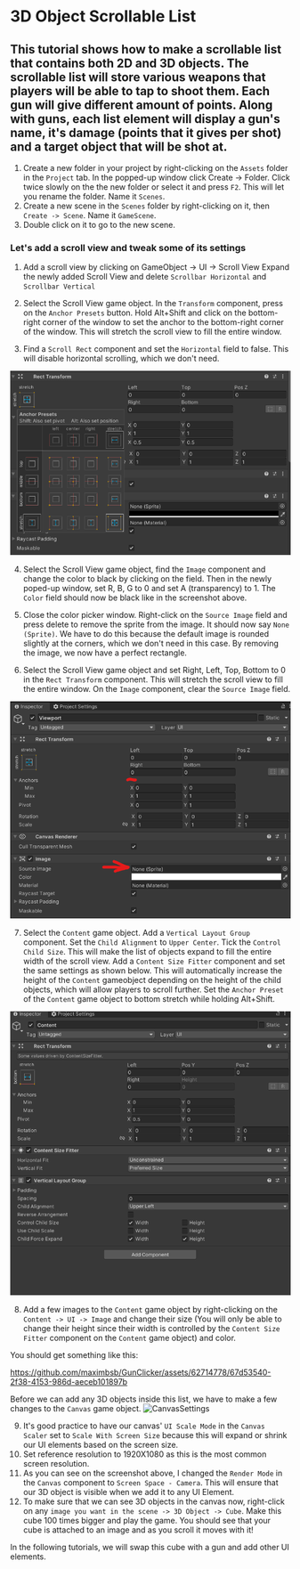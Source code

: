 # 3D Object Scrollable List
## This tutorial shows how to make a scrollable list that contains both 2D and 3D objects. The scrollable list will store various weapons that players will be able to tap to shoot them. Each gun will give different amount of points. Along with guns, each list element will display a gun's name, it's damage (points that it gives per shot) and a target object that will be shot at.

1. Create a new folder in your project by right-clicking on the `Assets` folder in the `Project` tab. In the popped-up window click Create -> Folder. Click twice slowly on the the new folder or select it and press `F2`. This will let you rename the folder. Name it `Scenes`.
1. Create a new scene in the `Scenes` folder by right-clicking on it, then `Create -> Scene`. Name it `GameScene`.
2. Double click on it to go to the new scene.

### Let's add a scroll view and tweak some of its settings 

1. Add a scroll view by clicking on GameObject -> UI -> Scroll View
Expand the newly added Scroll View and delete `Scrollbar Horizontal` and `Scrollbar Vertical`

2. Select the Scroll View game object. In the `Transform` component, press on the `Anchor Presets` button. Hold Alt+Shift and click on the bottom-right corner of the window to set the anchor to the bottom-right corner of the window. This will stretch the scroll view to fill the entire window.

3. Find a `Scroll Rect` component and set the `Horizontal` field to false. This will disable horizontal scrolling, which we don't need.

![AnchorPresets.png](Images%2FAnchorPresets.png)

4. Select the Scroll View game object, find the `Image` component and change the color to black by clicking on the field. Then in the newly poped-up window, set R, B, G to 0 and set A (transparency) to 1. The `Color` field should now be black like in the screenshot above.

5. Close the color picker window. Right-click on the `Source Image` field and press delete to remove the sprite from the image. It should now say `None (Sprite)`. We have to do this because the default image is rounded slightly at the corners, which we don't need in this case. By removing the image, we now have a perfect rectangle.

6. Select the Scroll View game object and set Right, Left, Top, Bottom to 0 in the `Rect Transform` component. This will stretch the scroll view to fill the entire window. On the `Image` component, clear the `Source Image` field.

![ViewportSettings.png](Images%2FViewportSettings.png)

7. Select the `Content` game object. Add a `Vertical Layout Group` component. Set the `Child Alignment` to `Upper Center`. Tick the `Control Child Size`. This will make the list of objects expand to fill the entire width of the scroll view. Add a `Content Size Fitter` component and set the same settings as shown below. This will automatically increase the height of the `Content` gameobject depending on the height of the child objects, which will allow players to scroll further. Set the `Anchor Preset` of the `Content` game object to bottom stretch while holding Alt+Shift. 

![ContentGameObject.png](Images%2FContentGameObject.png)

8. Add a few images to the `Content` game object by right-clicking on the `Content -> UI -> Image` and change their size (You will only be able to change their height since their width is controlled by the `Content Size Fitter` component on the `Content` game object) and color.

You should get something like this:

https://github.com/maximbsb/GunClicker/assets/62714778/67d53540-2f38-4153-986d-aeceb101897b

Before we can add any 3D objects inside this list, we have to make a few changes to the `Canvas` game object. 
![CanvasSettings](https://github.com/maximbsb/GunClicker/assets/62714778/1f361b35-4876-44f0-9b17-2afa553a1051)

9. It's good practice to have our canvas' `UI Scale Mode` in the `Canvas Scaler` set to `Scale With Screen Size` because this will expand or shrink our UI elements based on the screen size.
10. Set reference resolution to 1920X1080 as this is the most common screen resolution.
11. As you can see on the screenshot above, I changed the `Render Mode` in the `Canvas` component to `Screen Space - Camera`. This will ensure that our 3D object is visible when we add it to any UI Element.
12. To make sure that we can see 3D objects in the canvas now, right-click on any `image you want in the scene -> 3D Object -> Cube`. Make this cube 100 times bigger and play the game. You should see that your cube is attached to an image and as you scroll it moves with it!

In the following tutorials, we will swap this cube with a gun and add other UI elements.
